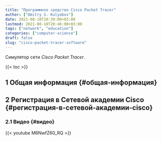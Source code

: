 ```yaml
---
title: "Программное средство Cisco Packet Tracer"
author: ["Dmitry S. Kulyabov"]
date: 2021-08-18T20:39:00+03:00
lastmod: 2021-08-18T20:46:00+03:00
tags: ["network", "education"]
categories: ["computer-science"]
draft: false
slug: "cisco-packet-tracer-software"
---
```


Симулятор сети _Cisco Packet Tracer_.

<!--more-->

{{< toc >}}


## <span class="section-num">1</span> Общая информация {#общая-информация}


## <span class="section-num">2</span> Регистрация в Сетевой академии Cisco {#регистрация-в-сетевой-академии-cisco}


### <span class="section-num">2.1</span> Видео {#видео}

{{< youtube M6NwfZ60_RQ >}}
